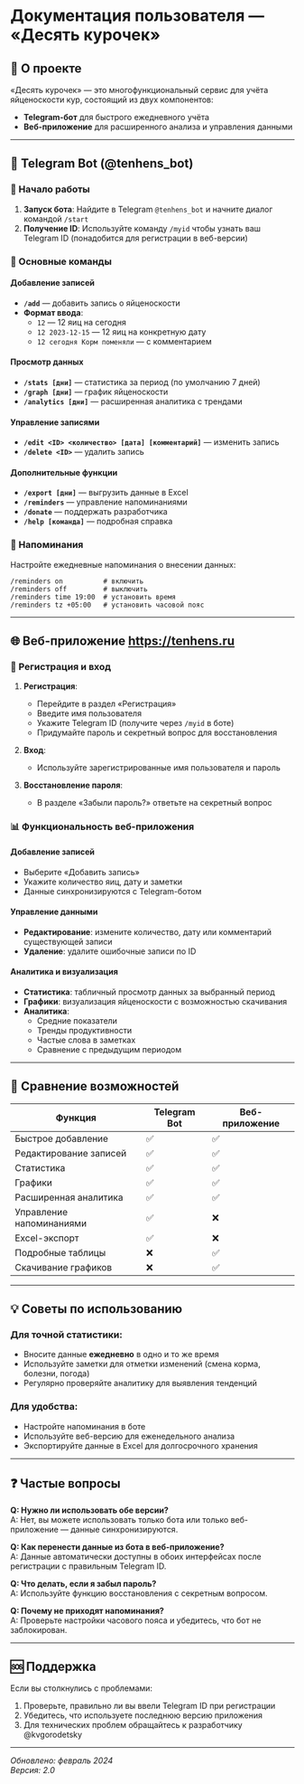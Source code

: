 # Документация пользователя — «Десять курочек»

## 📖 О проекте

«Десять курочек» — это многофункциональный сервис для учёта яйценоскости кур, состоящий из двух компонентов:
- **Telegram-бот** для быстрого ежедневного учёта
- **Веб-приложение** для расширенного анализа и управления данными

---

## 🤖 Telegram Bot (@tenhens_bot)

### 🚀 Начало работы

1. **Запуск бота**: Найдите в Telegram `@tenhens_bot` и начните диалог командой `/start`
2. **Получение ID**: Используйте команду `/myid` чтобы узнать ваш Telegram ID (понадобится для регистрации в веб-версии)

### 📝 Основные команды

#### Добавление записей
- **`/add`** — добавить запись о яйценоскости
- **Формат ввода**: 
  - `12` — 12 яиц на сегодня
  - `12 2023-12-15` — 12 яиц на конкретную дату
  - `12 сегодня Корм поменяли` — с комментарием

#### Просмотр данных
- **`/stats [дни]`** — статистика за период (по умолчанию 7 дней)
- **`/graph [дни]`** — график яйценоскости
- **`/analytics [дни]`** — расширенная аналитика с трендами

#### Управление записями
- **`/edit <ID> <количество> [дата] [комментарий]`** — изменить запись
- **`/delete <ID>`** — удалить запись

#### Дополнительные функции
- **`/export [дни]`** — выгрузить данные в Excel
- **`/reminders`** — управление напоминаниями
- **`/donate`** — поддержать разработчика
- **`/help [команда]`** — подробная справка

### 🔔 Напоминания

Настройте ежедневные напоминания о внесении данных:
```
/reminders on          # включить
/reminders off         # выключить
/reminders time 19:00  # установить время
/reminders tz +05:00   # установить часовой пояс
```

---

## 🌐 Веб-приложение https://tenhens.ru

### 🔐 Регистрация и вход

1. **Регистрация**:
   - Перейдите в раздел «Регистрация»
   - Введите имя пользователя
   - Укажите Telegram ID (получите через `/myid` в боте)
   - Придумайте пароль и секретный вопрос для восстановления

2. **Вход**:
   - Используйте зарегистрированные имя пользователя и пароль

3. **Восстановление пароля**:
   - В разделе «Забыли пароль?» ответьте на секретный вопрос

### 📊 Функциональность веб-приложения

#### Добавление записей
- Выберите «Добавить запись»
- Укажите количество яиц, дату и заметки
- Данные синхронизируются с Telegram-ботом

#### Управление данными
- **Редактирование**: измените количество, дату или комментарий существующей записи
- **Удаление**: удалите ошибочные записи по ID

#### Аналитика и визуализация
- **Статистика**: табличный просмотр данных за выбранный период
- **Графики**: визуализация яйценоскости с возможностью скачивания
- **Аналитика**: 
  - Средние показатели
  - Тренды продуктивности
  - Частые слова в заметках
  - Сравнение с предыдущим периодом

---

## 📱 Сравнение возможностей

| Функция | Telegram Bot | Веб-приложение |
|---------|--------------|----------------|
| Быстрое добавление | ✅ | ✅ |
| Редактирование записей | ✅ | ✅ |
| Статистика | ✅ | ✅ |
| Графики | ✅ | ✅ |
| Расширенная аналитика | ✅ | ✅ |
| Управление напоминаниями | ✅ | ❌ |
| Excel-экспорт | ✅ | ❌ |
| Подробные таблицы | ❌ | ✅ |
| Скачивание графиков | ❌ | ✅ |

---

## 💡 Советы по использованию

### Для точной статистики:
- Вносите данные **ежедневно** в одно и то же время
- Используйте заметки для отметки изменений (смена корма, болезни, погода)
- Регулярно проверяйте аналитику для выявления тенденций

### Для удобства:
- Настройте напоминания в боте
- Используйте веб-версию для еженедельного анализа
- Экспортируйте данные в Excel для долгосрочного хранения

---

## ❓ Частые вопросы

**Q: Нужно ли использовать обе версии?**  
A: Нет, вы можете использовать только бота или только веб-приложение — данные синхронизируются.

**Q: Как перенести данные из бота в веб-приложение?**  
A: Данные автоматически доступны в обоих интерфейсах после регистрации с правильным Telegram ID.

**Q: Что делать, если я забыл пароль?**  
A: Используйте функцию восстановления с секретным вопросом.

**Q: Почему не приходят напоминания?**  
A: Проверьте настройки часового пояса и убедитесь, что бот не заблокирован.

---

## 🆘 Поддержка

Если вы столкнулись с проблемами:
1. Проверьте, правильно ли вы ввели Telegram ID при регистрации
2. Убедитесь, что используете последнюю версию приложения
3. Для технических проблем обращайтесь к разработчику @kvgorodetsky

---

*Обновлено: февраль 2024*  
*Версия: 2.0*
